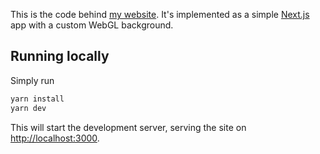 This is the code behind [my website](https://jfagerberg.me). It's implemented as a simple [Next.js](https://nextjs.org) app with a custom WebGL background.

## Running locally

Simply run

```bash
yarn install
yarn dev
```

This will start the development server, serving the site on [http://localhost:3000](http://localhost:3000).
